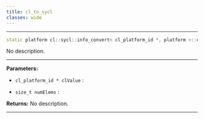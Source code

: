 ```yaml
---
title: cl_to_sycl
classes: wide
---
```



---

```cpp
static platform cl::sycl::info_convert< cl_platform_id *, platform >::cl_to_sycl(cl_platform_id *clValue, size_t numElems)
```


No description.


---
**Parameters:**

 - `cl_platform_id * clValue`
: 

 - `size_t numElems`
: 

**Returns:** No description.

---
